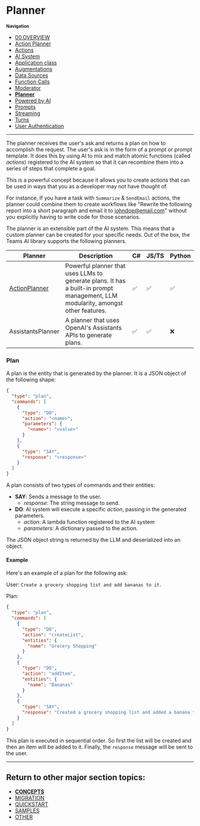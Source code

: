 # Planner

<small>**Navigation**</small>

- [00.OVERVIEW](./README.md)
- [Action Planner](./ACTION-PLANNER.md)
- [Actions](./ACTIONS.md)
- [AI System](./AI-SYSTEM.md)
- [Application class](./APPLICATION.md)
- [Augmentations](./AUGMENTATIONS.md)
- [Data Sources](./DATA-SOURCES.md)
- [Function Calls](./FUNCTION-CALLS.md)
- [Moderator](./MODERATOR.md)
- [**Planner**](./PLANNER.md)
- [Powered by AI](./POWERED-BY-AI.md)
- [Prompts](./PROMPTS.md)
- [Streaming](./STREAMING.md)
- [Turns](./TURNS.md)
- [User Authentication](./USER-AUTH.md)

---

The planner receives the user's ask and returns a plan on how to accomplish the request. The user's ask is in the form of a prompt or prompt template. It does this by using AI to mix and match atomic functions (called _actions_) registered to the AI system so that it can recombine them into a series of steps that complete a goal.

This is a powerful concept because it allows you to create actions that can be used in ways that you as a developer may not have thought of.

For instance, If you have a task with `Summarize` & `SendEmail` actions, the planner could combine them to create workflows like "Rewrite the following report into a short paragraph and email it to johndoe@email.com" without you explicitly having to write code for those scenarios.

The planner is an extensible part of the AI system. This means that a custom planner can be created for your specific needs. Out of the box, the Teams AI library supports the following planners.

| Planner                              | Description                                                                                                                     | C#  | JS/TS | Python |
| ------------------------------------ | ------------------------------------------------------------------------------------------------------------------------------- | --- | ----- | ------ |
| [ActionPlanner](./ACTION-PLANNER.md) | Powerful planner that uses LLMs to generate plans. It has a built-in prompt management, LLM modularity, amongst other features. | ✅  | ✅    | ✅     |
| AssistantsPlanner                    | A planner that uses OpenAI's Assistants APIs to generate plans.                                                                 | ✅  | ✅    | ❌     |

### Plan

A plan is the entity that is generated by the planner. It is a JSON object of the following shape:

```json
{
  "type": "plan",
  "commands": [
    {
      "type": "DO",
      "action": "<name>",
      "parameters": {
        "<name>": "<value>"
      }
    },
    {
      "type": "SAY",
      "response": "<response>"
    }
  ]
}
```

A plan consists of two types of commands and their entities:

- **SAY**: Sends a message to the user.
  - _response_: The string message to send.
- **DO**: AI system will execute a specific _action_, passing in the generated parameters.
  - _action_: A lambda function registered to the AI system
  - _parameters_: A dictionary passed to the action.

The JSON object string is returned by the LLM and deserialized into an object.

#### Example

Here's an example of a plan for the following ask:

User:
`Create a grocery shopping list and add bananas to it.`

Plan:

```json
{
  "type": "plan",
  "commands": [
    {
      "type": "DO",
      "action": "createList",
      "entities": {
        "name": "Grocery Shopping"
      }
    },
    {
      "type": "DO",
      "action": "addItem",
      "entities": {
        "name": "Bananas"
      }
    },
    {
      "type": "SAY",
      "response": "Created a grocery shopping list and added a banana to it."
    }
  ]
}
```

This plan is executed in sequential order. So first the list will be created and then an item will be added to it. Finally, the `response` message will be sent to the user.

---

## Return to other major section topics:

- [**CONCEPTS**](../CONCEPTS/README.md)
- [MIGRATION](../MIGRATION/README.md)
- [QUICKSTART](../QUICKSTART.md)
- [SAMPLES](../SAMPLES.md)
- [OTHER](../OTHER/README.md)
